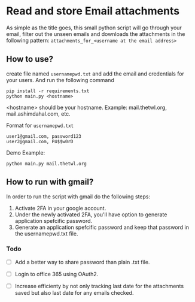 # Read and store Email attachments
As simple as the title goes, this small python script will go through your email, filter out the unseen emails and downloads the attachments in the following pattern:
`attachments_for_<username at the email address>`

## How to use?
create file named `usernamepwd.txt` and add the email and credentials for your users. And run the following command

```
pip install -r requirements.txt
python main.py <hostname> 
```
\<hostname> should be your hostname. Example: mail.thetwl.org, mail.ashimdahal.com, etc.

Format for `usernamepwd.txt`
```
user1@gmail.com, password123
user2@gmail.com, P4$$w0rD
```

Demo Example:
```
python main.py mail.thetwl.org
```
## How to run with gmail?
In order to run the script with gmail do the following steps:
1. Activate 2FA in your google account. 
2. Under the newly activated 2FA, you'll have option to generate application spefcific password.
3. Generate an application spefcific password and keep that password in the usernamepwd.txt file.

### Todo
- [ ] Add a better way to share password than plain .txt file.
- [ ] Login to office 365 using OAuth2.
- [ ] Increase efficienty by not only tracking last date for the attachments saved but also last date for any emails checked.


